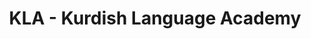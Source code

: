 ---
title: "KLA - Kurdish Language Academy"
description: "KLA is the premier institution for Kurdish language standardization and development. We establish linguistic standards, develop educational resources, and promote the use of Kurdish in digital environments through comprehensive language technology solutions."
website: "https://kla.org"
location: "Kurdistan Region, Iraq"
established: "2021"
type: "Language Academy"
layout: "organizations/single"
focus: ["Language Standardization", "Educational Technology", "Linguistic Research", "Digital Learning"]
paperIds: ["paper-4", "paper-5", "paper-6"]
projectIds: ["dictionary", "spell-checker", "terminology-standardization"]
memberIds: ["karim-mohammad", "mohammad-ali", "sara-ahmed"]
datasetIds: ["dataset-4", "dataset-5", "dataset-6"]
draft: false
--- 
